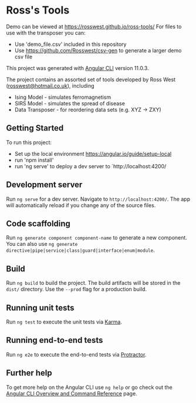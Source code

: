 # Ross's Tools

Demo can be viewed at https://rosswest.github.io/ross-tools/
For files to use with the transposer you can:
* Use 'demo_file.csv' included in this repository
* Use https://github.com/Rosswest/csv-gen to generate a larger demo csv file

This project was generated with [Angular CLI](https://github.com/angular/angular-cli) version 11.0.3.

The project contains an assorted set of tools developed by Ross West (rosswest@hotmail.co.uk), including
* Ising Model - simulates ferromagnetism
* SIRS Model - simulates the spread of disease
* Data Transposer - for reordering data sets (e.g. XYZ -> ZXY)

## Getting Started

To run this project:
* Set up the local environment https://angular.io/guide/setup-local
* run 'npm install'
* run 'ng serve' to deploy a dev server to `http://localhost:4200/

## Development server

Run `ng serve` for a dev server. Navigate to `http://localhost:4200/`. The app will automatically reload if you change any of the source files.

## Code scaffolding

Run `ng generate component component-name` to generate a new component. You can also use `ng generate directive|pipe|service|class|guard|interface|enum|module`.

## Build

Run `ng build` to build the project. The build artifacts will be stored in the `dist/` directory. Use the `--prod` flag for a production build.

## Running unit tests

Run `ng test` to execute the unit tests via [Karma](https://karma-runner.github.io).

## Running end-to-end tests

Run `ng e2e` to execute the end-to-end tests via [Protractor](http://www.protractortest.org/).

## Further help

To get more help on the Angular CLI use `ng help` or go check out the [Angular CLI Overview and Command Reference](https://angular.io/cli) page.

